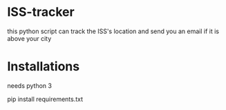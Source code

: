 # ISS-tracker
this python script can track the ISS's location and send you an email if it is above your city

# Installations

needs python 3

pip install requirements.txt
